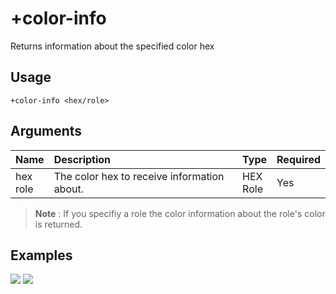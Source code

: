 # +color-info
Returns information about the specified color hex

## Usage
```
+color-info <hex/role>
```

## Arguments
Name | Description | Type | Required
:-- | :-- | :-- | :--
hex <br>role | The color hex to receive information about. | HEX <br>Role | Yes

> **Note** : If you specifiy a role the color information about the role's color is returned.

## Examples
![](https://user-images.githubusercontent.com/111157596/209472587-c33faa61-d4da-472e-a04e-df066b87915a.png)
![](https://user-images.githubusercontent.com/111157596/209472592-e64bfc9d-bde3-42c9-a080-07d69d89bad3.png)